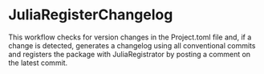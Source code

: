 # JuliaRegisterChangelog

This workflow checks for version changes in the Project.toml file and, if a change is detected, generates a changelog using all conventional commits and registers the package with JuliaRegistrator by posting a comment on the latest commit.

